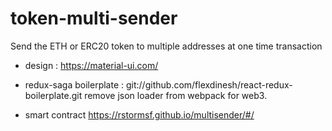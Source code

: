 # token-multi-sender
Send the ETH or ERC20 token to multiple addresses at one time transaction 

* design :
https://material-ui.com/

* redux-saga boilerplate : git://github.com/flexdinesh/react-redux-boilerplate.git
remove json loader from webpack for web3.

* smart contract 
https://rstormsf.github.io/multisender/#/


